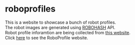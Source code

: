 # roboprofiles

This is a website to showcase a bunch of robot profiles.\
The robot images are generated using [ROBOHASH](https://robohash.org/) API.\
Robot profile inforamtion are being collected from [this website](https://jsonplaceholder.typicode.com/).\
Click [here](rrprodhan.github.io/roboprofiles/) to see the RoboProfile website.
